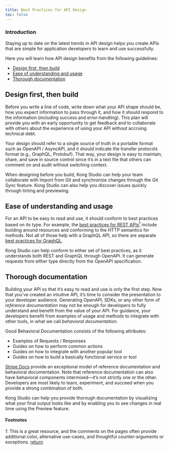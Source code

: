 ```yaml
---
title: Best Practices for API Design
toc: false
---
```


### Introduction

Staying up to date on the latest trends in API design helps you create APIs that are simple for application developers to learn and use successfully.

Here you will learn how API design benefits from the following guidelines:

* [Design first, then build](#design-first-then-build)
* [Ease of understanding and usage](#ease-of-understanding-and-usage)
* [Thorough documentation](#thorough-documentation)

## Design first, then build

Before you write a line of code, write down what your API shape should be, how you expect information to pass through it, and how it should respond to the information (including success and error-handling). This plan will provide you with an early opportunity to get feedback and to collaborate with others about the experience of using your API without accruing technical debt. 

Your design should refer to a single source of truth in a portable format such as OpenAPI / AsyncAPI, and it should indicate the transfer protocols format (e.g., GraphQL, Protobuf). That way, your design is easy to maintain, share, and save in source control since it’s in a text file that others can comment on and audit without switching context.

When designing before you build, Kong Studio can help your team collaborate with Import from Git and synchronize changes through the Git Sync feature. Kong Studio can also help you discover issues quickly through linting and previewing.

## Ease of understanding and usage

For an API to be easy to read and use, it should conform to best practices based on its type. For example, the [best practices for REST APIs](https://restfulapi.net/)<a href="#footnote-1"><sup id="note-return-1">1</sup></a> include building around resources and conforming to the HTTP semantics for methods. Not all of those help with a GraphQL API, so there are separate [best practices for GraphQL](https://graphql.org/learn/best-practices/). 

Kong Studio can help conform to either set of best practices, as it understands both REST and GraphQL through OpenAPI. It can generate requests from either type directly from the OpenAPI specification.

## Thorough documentation

Building your API so that it’s easy to read and use is only the first step. Now that you’ve created an intuitive API, it’s time to consider the presentation to your developer audience.  Generating OpenAPI, SDKs, or any other form of _reference documentation_ may not be enough for developers to fully understand and benefit from the value of your API. For guidance, your developers benefit from examples of usage and methods to integrate with other tools, in what we call _behavioral documentation_.

Good Behavioral Documentation consists of the following attributes:

* Examples of Requests / Responses
* Guides on how to perform common actions
* Guides on how to integrate with another popular tool
* Guides on how to build a basically functional service or tool

[Stripe Docs](https://stripe.com/docs) provide an exceptional model of reference documentation and behavioral documentation. Note that reference documentation can also have behavioral components intermixed—it’s not strictly one or the other.  Developers are most likely to learn, experiment, and succeed when you  provide a strong combination of both.

Kong Studio can help you provide thorough documentation by visualizing what your final output looks like and by enabling you to see changes in real time using the Preview feature.

#### Footnotes

<span id="footnote-1">1</span>: This is a great resource, and the comments on the pages often provide additional color, alternative use-cases, and thoughtful counter-arguments or exceptions. <a href="#note-return-1">return</a>